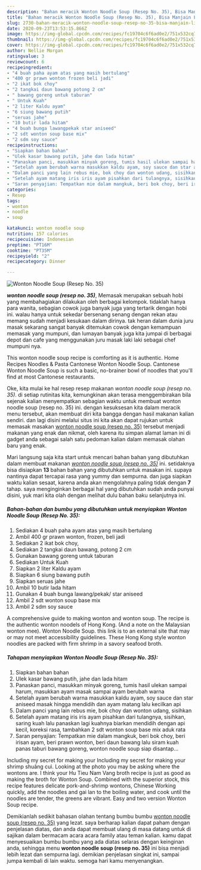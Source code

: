 ```yaml
---
description: "Bahan meracik Wonton Noodle Soup (Resep No. 35), Bisa Manjain Lidah"
title: "Bahan meracik Wonton Noodle Soup (Resep No. 35), Bisa Manjain Lidah"
slug: 2730-bahan-meracik-wonton-noodle-soup-resep-no-35-bisa-manjain-lidah
date: 2020-09-23T13:53:15.866Z
image: https://img-global.cpcdn.com/recipes/fc19704c6f6ad0e2/751x532cq70/wonton-noodle-soup-resep-no-35-foto-resep-utama.jpg
thumbnail: https://img-global.cpcdn.com/recipes/fc19704c6f6ad0e2/751x532cq70/wonton-noodle-soup-resep-no-35-foto-resep-utama.jpg
cover: https://img-global.cpcdn.com/recipes/fc19704c6f6ad0e2/751x532cq70/wonton-noodle-soup-resep-no-35-foto-resep-utama.jpg
author: Nellie Morgan
ratingvalue: 3
reviewcount: 6
recipeingredient:
- "4 buah paha ayam atas yang masih bertulang"
- "400 gr prawn wonton frozen beli jadi"
- "2 ikat bok choy"
- "2 tangkai daun bawang potong 2 cm"
- " bawang goreng untuk taburan"
- " Untuk Kuah"
- "2 liter Kaldu ayam"
- "6 siung bawang putih"
- "seruas jahe"
- "10 butir lada hitam"
- "4 buah bunga lawangpekak star aniseed"
- "2 sdt wonton soup base mix"
- "2 sdm soy sauce"
recipeinstructions:
- "Siapkan bahan bahan"
- "Ulek kasar bawang putih, jahe dan lada hitam"
- "Panaskan panci, masukkan minyak goreng, tumis hasil ulekan sampai harum, masukkan ayam masak sampai ayam berubah warna"
- "Setelah ayam berubah warna masukkan kaldu ayam, soy sauce dan star aniseed masak hingga mendidih dan ayam matang lalu kecilkan api"
- "Dalam panci yang lain rebus mie, bok choy dan wonton udang, sisihkan"
- "Setelah ayam matang iris iris ayam pisahkan dari tulangnya, sisihkan, saring kuah lalu panaskan lagi kuahnya biarkan mendidih dengan api kecil, koreksi rasa, tambahkan 2 sdt wonton soup base mix aduk rata"
- "Saran penyajian: Tempatkan mie dalam mangkuk, beri bok choy, beri irisan ayam, beri prawn wonton, beri daun bawang lalu siram kuah panas taburi bawang goreng, wonton noodle soup siap disantap..."
categories:
- Resep
tags:
- wonton
- noodle
- soup

katakunci: wonton noodle soup 
nutrition: 157 calories
recipecuisine: Indonesian
preptime: "PT16M"
cooktime: "PT35M"
recipeyield: "2"
recipecategory: Dinner

---
```



![Wonton Noodle Soup (Resep No. 35)](https://img-global.cpcdn.com/recipes/fc19704c6f6ad0e2/751x532cq70/wonton-noodle-soup-resep-no-35-foto-resep-utama.jpg)

<b><i>wonton noodle soup (resep no. 35)</i></b>, Memasak merupakan sebuah hobi yang membahagiakan dilakukan oleh berbagai kelompok. tidaklah hanya para wanita, sebagian cowok juga banyak juga yang tertarik dengan hobi ini. walau hanya untuk sekedar bersenang senang dengan rekan atau memang sudah menjadi kesukaan dalam dirinya. tak heran dalam dunia juru masak sekarang sangat banyak ditemukan cowok dengan kemampuan memasak yang mumpuni, dan lumayan banyak juga kita jumpai di berbagai depot dan cafe yang menggunakan juru masak laki laki sebagai chef mumpuni nya.

This wonton noodle soup recipe is comforting as it is authentic. Home Recipes Noodles &amp; Pasta Cantonese Wonton Noodle Soup. Cantonese Wonton Noodle Soup is such a basic, no-brainer bowl of noodles that you&#39;ll find at most Cantonese restaurants.

Oke, kita mulai ke hal resep resep makanan <i>wonton noodle soup (resep no. 35)</i>. di setiap rutinitas kita, kemungkinan akan terasa menggembirakan bila sejenak kalian menyempatkan sebagian waktu untuk membuat wonton noodle soup (resep no. 35) ini. dengan kesuksesan kita dalam meracik menu tersebut, akan membuat diri kita bangga dengan hasil makanan kalian sendiri. dan lagi disini melalui situs ini kita akan dapat rujukan untuk memasak masakan <u>wonton noodle soup (resep no. 35)</u> tersebut menjadi makanan yang enak dan nikmat, oleh karena itu simpan alamat laman ini di gadget anda sebagai salah satu pedoman kalian dalam memasak olahan baru yang enak.


Mari langsung saja kita start untuk mencari bahan bahan yang dibutuhkan dalam membuat makanan <u><i>wonton noodle soup (resep no. 35)</i></u> ini. setidaknya bisa disiapkan <b>13</b> bahan bahan yang dibutuhkan untuk masakan ini. supaya nantinya dapat tercapai rasa yang yummy dan sempurna. dan juga siapkan waktu kalian sesaat, karena anda akan mengolahnya paling tidak dengan <b>7</b> tahap. saya menginginkan berbagai hal yang dibutuhkan sudah anda punyai disini, yuk mari kita olah dengan melihat dulu bahan baku selanjutnya ini.

<!--inarticleads1-->

##### Bahan-bahan dan bumbu yang dibutuhkan untuk menyiapkan Wonton Noodle Soup (Resep No. 35):

1. Sediakan 4 buah paha ayam atas yang masih bertulang
1. Ambil 400 gr prawn wonton, frozen, beli jadi
1. Sediakan 2 ikat bok choy,
1. Sediakan 2 tangkai daun bawang, potong 2 cm
1. Gunakan  bawang goreng untuk taburan
1. Sediakan  Untuk Kuah
1. Siapkan 2 liter Kaldu ayam
1. Siapkan 6 siung bawang putih
1. Siapkan seruas jahe
1. Ambil 10 butir lada hitam
1. Gunakan 4 buah bunga lawang/pekak/ star aniseed
1. Ambil 2 sdt wonton soup base mix
1. Ambil 2 sdm soy sauce


A comprehensive guide to making wonton and wonton soup. The recipe is the authentic wonton noodels of Hong Kong. (And a note on the Malaysian wonton mee). Wonton Noodle Soup. this link is to an external site that may or may not meet accessibility guidelines. These Hong Kong style wonton noodles are packed with firm shrimp in a savory seafood broth. 

<!--inarticleads2-->

##### Tahapan menyiapkan Wonton Noodle Soup (Resep No. 35):

1. Siapkan bahan bahan
1. Ulek kasar bawang putih, jahe dan lada hitam
1. Panaskan panci, masukkan minyak goreng, tumis hasil ulekan sampai harum, masukkan ayam masak sampai ayam berubah warna
1. Setelah ayam berubah warna masukkan kaldu ayam, soy sauce dan star aniseed masak hingga mendidih dan ayam matang lalu kecilkan api
1. Dalam panci yang lain rebus mie, bok choy dan wonton udang, sisihkan
1. Setelah ayam matang iris iris ayam pisahkan dari tulangnya, sisihkan, saring kuah lalu panaskan lagi kuahnya biarkan mendidih dengan api kecil, koreksi rasa, tambahkan 2 sdt wonton soup base mix aduk rata
1. Saran penyajian: Tempatkan mie dalam mangkuk, beri bok choy, beri irisan ayam, beri prawn wonton, beri daun bawang lalu siram kuah panas taburi bawang goreng, wonton noodle soup siap disantap...


Including my secret for making your Including my secret for making your shrimp shuǎng cuì. Looking at the photo you may be asking where the wontons are. I think your Hu Tieu Nam Vang broth recipe is just as good as making the broth for Wonton Soup. Combined with the superior stock, this recipe features delicate pork-and-shrimp wontons, Chinese Working quickly, add the ­noodles and gai lan to the boiling water, and cook until the noodles are tender, the greens are vibrant. Easy and two version Wonton Soup recipe. 

Demikianlah sedikit bahasan olahan tentang bumbu bumbu <u>wonton noodle soup (resep no. 35)</u> yang lezat. saya berharap kalian dapat paham dengan penjelasan diatas, dan anda dapat membuat ulang di masa datang untuk di sajikan dalam bermacam acara acara family atau teman kalian. kamu dapat menyesuaikan bumbu bumbu yang ada diatas selaras dengan keinginan anda, sehingga menu <b>wonton noodle soup (resep no. 35)</b> ini bisa menjadi lebih lezat dan sempurna lagi. demikian penjelasan singkat ini, sampai jumpa kembali di lain waktu. semoga hari kamu menyenangkan.
